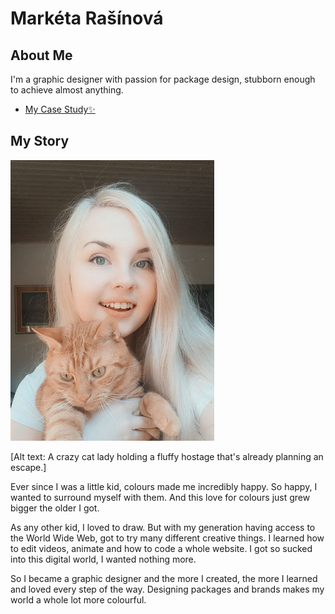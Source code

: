 # Markéta Rašínová

## About Me

I'm a graphic designer with passion for package design, stubborn enough to achieve almost anything.

- [My Case Study✨](case-study.md) <!-- A link to your case study -->

## My Story

![Alt text: A crazy cat lady holding a fluffy hostage that's already planning an escape.](img/toffee.jpg)

[Alt text: A crazy cat lady holding a fluffy hostage that's already planning an escape.]

Ever since I was a little kid, colours made me incredibly happy. So happy, I wanted to surround myself with them. And this love for colours just grew bigger the older I got. 

As any other kid, I loved to draw. But with my generation having access to the World Wide Web, got to try many different creative things. I learned how to edit videos, animate and how to code a whole website. I got so sucked into this digital world, I wanted nothing more.

So I became a graphic designer and the more I created, the more I learned and loved every step of the way. Designing packages and brands makes my world a whole lot more colourful.
